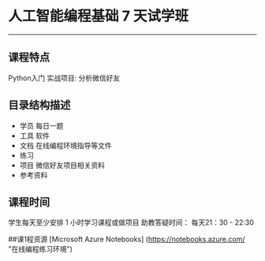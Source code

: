 # 人工智能编程基础 7 天试学班

---

## 课程特点

Python入门
实战项目: 分析微信好友


## 目录结构描述
- 学员      每日一题
- 工具      软件
- 文档      在线编程环境指导等文件 
- 练习        
- 项目       微信好友项目相关资料
- 参考资料    



## 课程时间

学生每天至少安排 1 小时学习课程或做项目
助教答疑时间： 每天21：30 - 22:30


##课1程资源
[Microsoft Azure Notebooks] (https://notebooks.azure.com/ "在线编程练习环境")